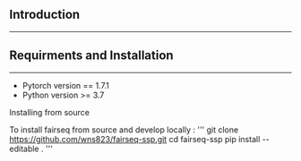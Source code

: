 ## Introduction
------------


## Requirments and Installation
------------
- Pytorch version == 1.7.1
- Python version >= 3.7

Installing from source

To install fairseq from source and develop locally :
'''
git clone https://github.com/wns823/fairseq-ssp.git
cd fairseq-ssp
pip install --editable .
'''
